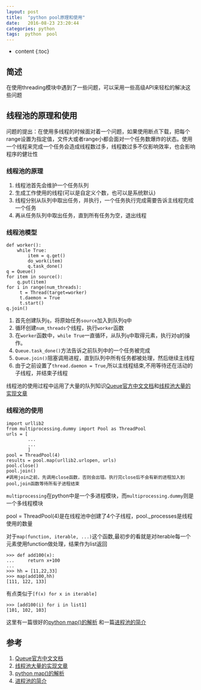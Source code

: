```yaml
---
layout: post
title:  "python pool原理和使用"
date:   2016-08-23 23:20:44
categories: python
tags:  python  pool
---
```


* content
{:toc}

## 简述

在使用threading模块中遇到了一些问题，可以采用一些高级API来轻松的解决这些问题





## 线程池的原理和使用

问题的提出：在使用多线程的时候面对着一个问题，如果使用断点下载，把每个range设置为指定值，文件大或者range小都会面对一个任务数爆炸的状态。使用一个线程来完成一个任务会造成线程数过多，线程数过多不仅影响效率，也会影响程序的健壮性

### 线程池的原理

1. 线程池首先会维护一个任务队列
2. 生成工作使用的线程(可以是自定义个数，也可以是系统默认)
3. 线程分别从队列中取出任务，并执行，一个任务执行完成需要告诉主线程完成一个任务
4. 再从任务队列中取出任务，直到所有任务为空，退出线程

### 线程池模型

```
def worker():
    while True:
        item = q.get()
        do_work(item)
        q.task_done()
q = Queue()
for item in source():
    q.put(item)
for i in range(num_threads):
     t = Thread(target=worker)
     t.daemon = True
     t.start()
q.join()   
```

1. 首先创建队列```q```，将原始任务```source```加入到队列q中
2. 循环创建```num_threads```个线程，执行```worker```函数
3. 在```worker```函数中，```while True```一直循环，从队列```q```中取得元素，执行对q的操作。
4.  ```Queue.task_done()```方法告诉之前队列中的一个任务被完成
5.  ```Queue.join()```阻塞调用进程，直到队列中所有任务都被处理，然后继续主线程
6. 由于之前设置了```thread.daemon = True```,所以主线程结束,不用等待还在活动的子线程，并结束子线程

线程池的使用过程中运用了大量的队列知识[Queue官方中文文档](http://python.usyiyi.cn/translate/python_278/library/queue.html)和[线程池大量的实现文章](http://www.cnblogs.com/goodhacker/p/3359985.html)

### 线程池的使用

```
import urllib2 
from multiprocessing.dummy import Pool as ThreadPool 
urls = [
        ...
		... 
        ]
pool = ThreadPool(4) 
results = pool.map(urllib2.urlopen, urls)
pool.close() 
pool.join()
#调用join之前，先调用close函数，否则会出错。执行完close后不会有新的进程加入到pool,join函数等待所有子进程结束
```

 ```multiprocessing```在python中是一个多进程模块，而```multiprocessing.dummy```则是一个多线程模块

pool = ThreadPool(4)是在线程池中创建了4个子线程，pool._processes是线程使用的数量

对于```map(function, iterable, ...)```这个函数,最初步的看就是对iterable每一个元素使用function做处理，结果作为list返回

```
>>> def add100(x):
...     return x+100
... 
>>> hh = [11,22,33]
>>> map(add100,hh)
[111, 122, 133]
```

有点类似于```[f(x) for x in iterable]```

```
>>> [add100(i) for i in list1]
[101, 102, 103]
```

这里有一篇很好的[python map()的解析](http://my.oschina.net/zyzzy/blog/115096)
和一篇[进程池的简介](http://www.cnblogs.com/kaituorensheng/p/4465768.html)

## 参考

1. [Queue官方中文文档](http://python.usyiyi.cn/translate/python_278/library/queue.html)
2. [线程池大量的实现文章](http://www.cnblogs.com/goodhacker/p/3359985.html)
3. [python map()的解析](http://my.oschina.net/zyzzy/blog/115096)
4. [进程池的简介](http://www.cnblogs.com/kaituorensheng/p/4465768.html)



